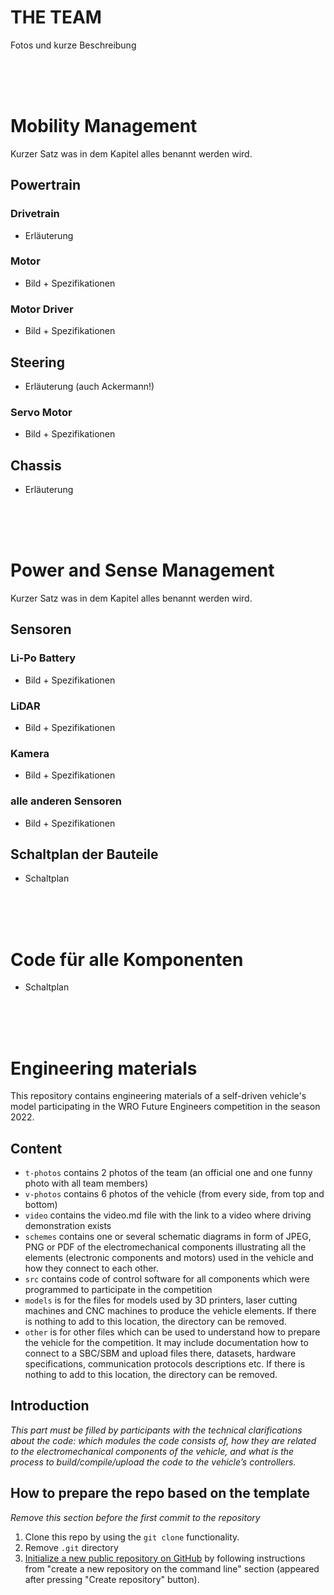# THE TEAM

Fotos und kurze Beschreibung

<br><br><br>

# Mobility Management

Kurzer Satz was in dem Kapitel alles benannt werden wird.


## Powertrain

### Drivetrain
- Erläuterung

### Motor
- Bild + Spezifikationen

### Motor Driver
- Bild + Spezifikationen

## Steering
- Erläuterung (auch Ackermann!)

### Servo Motor
- Bild + Spezifikationen


## Chassis
- Erläuterung

<br><br><br>

# Power and Sense Management

Kurzer Satz was in dem Kapitel alles benannt werden wird.

## Sensoren
  
### Li-Po Battery
- Bild + Spezifikationen

### LiDAR
- Bild + Spezifikationen

### Kamera
- Bild + Spezifikationen

### alle anderen Sensoren
- Bild + Spezifikationen


## Schaltplan der Bauteile
- Schaltplan
  
<br><br><br>
# Code für alle Komponenten
- Schaltplan


<br><br><br>


Engineering materials
====

This repository contains engineering materials of a self-driven vehicle's model participating in the WRO Future Engineers competition in the season 2022.

## Content

* `t-photos` contains 2 photos of the team (an official one and one funny photo with all team members)
* `v-photos` contains 6 photos of the vehicle (from every side, from top and bottom)
* `video` contains the video.md file with the link to a video where driving demonstration exists
* `schemes` contains one or several schematic diagrams in form of JPEG, PNG or PDF of the electromechanical components illustrating all the elements (electronic components and motors) used in the vehicle and how they connect to each other.
* `src` contains code of control software for all components which were programmed to participate in the competition
* `models` is for the files for models used by 3D printers, laser cutting machines and CNC machines to produce the vehicle elements. If there is nothing to add to this location, the directory can be removed.
* `other` is for other files which can be used to understand how to prepare the vehicle for the competition. It may include documentation how to connect to a SBC/SBM and upload files there, datasets, hardware specifications, communication protocols descriptions etc. If there is nothing to add to this location, the directory can be removed.

## Introduction

_This part must be filled by participants with the technical clarifications about the code: which modules the code consists of, how they are related to the electromechanical components of the vehicle, and what is the process to build/compile/upload the code to the vehicle’s controllers._

## How to prepare the repo based on the template

_Remove this section before the first commit to the repository_

1. Clone this repo by using the `git clone` functionality.
2. Remove `.git` directory
3. [Initialize a new public repository on GitHub](https://github.com/new) by following instructions from "create a new repository on the command line" section (appeared after pressing "Create repository" button).
